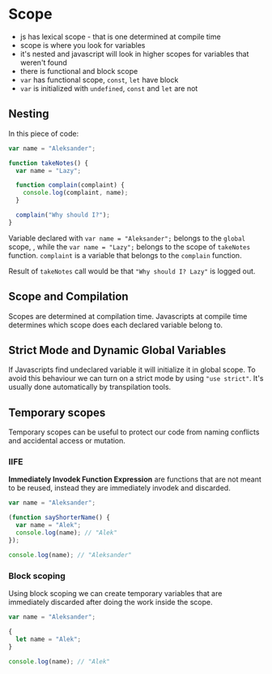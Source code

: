 # Scope

- js has lexical scope - that is one determined at compile time
- scope is where you look for variables
- it's nested and javascript will look in higher scopes for variables that weren't found
- there is functional and block scope
- `var` has functional scope, `const`, `let` have block
- `var` is initialized with `undefined`, `const` and `let` are not

## Nesting

In this piece of code:

```js
var name = "Aleksander";

function takeNotes() {
  var name = "Lazy";

  function complain(complaint) {
    console.log(complaint, name);
  }

  complain("Why should I?");
}
```

Variable declared with `var name = "Aleksander";` belongs to the `global` scope, , while the `var name = "Lazy";` belongs to the scope of `takeNotes` function. `complaint` is a variable that belongs to the `complain` function.

Result of `takeNotes` call would be that `"Why should I? Lazy"` is logged out.

## Scope and Compilation

Scopes are determined at compilation time. Javascripts at compile time determines which scope does each declared variable belong to.

## Strict Mode and Dynamic Global Variables

If Javascripts find undeclared variable it will initialize it in global scope. To avoid this behaviour we can turn on a strict mode by using `"use strict"`. It's usually done automatically by transpilation tools.

## Temporary scopes

Temporary scopes can be useful to protect our code from naming conflicts and accidental access or mutation.

### IIFE

**Immediately Invodek Function Expression** are functions that are not meant to be reused, instead they are immediately invodek and discarded.

```js
var name = "Aleksander";

(function sayShorterName() {
  var name = "Alek";
  console.log(name); // "Alek"
});

console.log(name); // "Aleksander"
```

### Block scoping

Using block scoping we can create temporary variables that are immediately discarded after doing the work inside the scope.

```js
var name = "Aleksander";

{
  let name = "Alek";
}

console.log(name); // "Alek"
```

